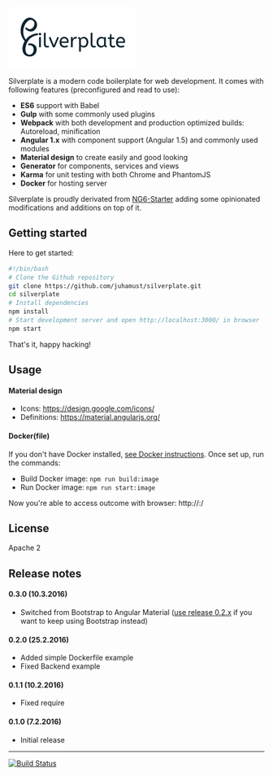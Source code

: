 ![logo](https://raw.githubusercontent.com/juhamust/silverplate/develop/client/app/assets/images/logo-bw.png)

Silverplate is a modern code boilerplate for web development. It comes
with following features (preconfigured and read to use):

- **ES6** support with Babel
- **Gulp** with some commonly used plugins
- **Webpack** with both development and production optimized builds: Autoreload, minification
- **Angular 1.x** with component support (Angular 1.5) and commonly used modules
- **Material design** to create easily and good looking
- **Generator** for components, services and views
- **Karma** for unit testing with both Chrome and PhantomJS
- **Docker** for hosting server

Silverplate is proudly derivated from [NG6-Starter](https://github.com/AngularClass/NG6-starter)
adding some opinionated modifications and additions on top of it.

## Getting started

Here to get started:

```bash
#!/bin/bash
# Clone the Github repository
git clone https://github.com/juhamust/silverplate.git
cd silverplate
# Install dependencies
npm install
# Start development server and open http://localhost:3000/ in browser
npm start
```

That's it, happy hacking!

## Usage

#### Material design

- Icons: https://design.google.com/icons/
- Definitions: https://material.angularjs.org/

#### Docker(file)

If you don't have Docker installed, [see Docker instructions](https://www.docker.com/). Once set up, run the commands:

- Build Docker image: `npm run build:image`
- Run Docker image: `npm run start:image`

Now you're able to access outcome with browser: http://<dockerhost>:<port>/

## License

Apache 2

## Release notes

#### 0.3.0 (10.3.2016)

- Switched from Bootstrap to Angular Material ([use release 0.2.x](https://github.com/juhamust/silverplate/tree/v0.2.0) if you want to keep using Bootstrap instead)

#### 0.2.0 (25.2.2016)

- Added simple Dockerfile example
- Fixed Backend example

#### 0.1.1 (10.2.2016)

- Fixed require

#### 0.1.0 (7.2.2016)

- Initial release

-----

[![Build Status](https://travis-ci.org/juhamust/silverplate.svg?branch=master)](https://travis-ci.org/juhamust/silverplate)

